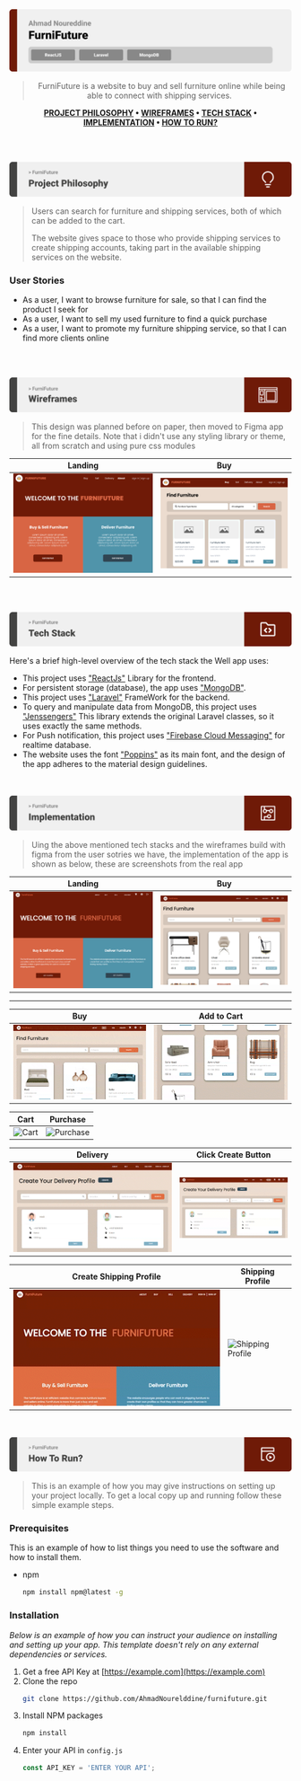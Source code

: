 <img src="./readme/title1.svg"/>

<div align="center">

>FurniFuture is a website to buy and sell furniture online while being able to connect with shipping services.  

**[PROJECT PHILOSOPHY](https://github.com/julescript/well_app#-project-philosophy) • [WIREFRAMES](https://github.com/julescript/well_app#-wireframes) • [TECH STACK](https://github.com/julescript/well_app#-tech-stack) • [IMPLEMENTATION](https://github.com/julescript/well_app#-impplementation) • [HOW TO RUN?](https://github.com/julescript/well_app#-how-to-run)**

</div>

<br><br>


<img src="./readme/title2.svg"/>

>Users can search for furniture and shipping services, both of which can be added to the cart.
>
>The website gives space to those who provide shipping services to create shipping accounts, taking part in the available shipping services on the website.

### User Stories
- As a user, I want to browse furniture for sale, so that I can find the product I seek for
- As a user, I want to sell my used furniture to find a quick purchase
- As a user, I want to promote my furniture shipping service, so that I can find more clients online

<br><br>

<img src="./readme/title3.svg"/>

> This design was planned before on paper, then moved to Figma app for the fine details.
Note that i didn't use any styling library or theme, all from scratch and using pure css modules

| Landing  | Buy  |
| -----------------| -----|
| ![Landing](./readme/pages-figma/figma-about-page.png)| ![Buy](./readme/pages-figma/buy-page-figma.png) |


<br><br>

<img src="./readme/title4.svg"/>

Here's a brief high-level overview of the tech stack the Well app uses:

- This project uses ["ReactJs"](https://reactjs.org/) Library for the frontend.
- For persistent storage (database), the app uses ["MongoDB"](https://www.mongodb.com/).
- This project uses ["Laravel"](https://laravel.com/) FrameWork for the backend.
- To query and manipulate data from MongoDB, this project uses ["Jenssengers"](https://jenssegers.com/) This library extends the original Laravel classes, so it uses exactly the same methods.
- For Push notification, this project uses ["Firebase Cloud Messaging"](http://firebase.google.com/) for realtime database.                
- The website uses the font ["Poppins"](https://fonts.google.com/specimen/Poppins) as its main font, and the design of the app adheres to the material design guidelines.



<br><br>
<img src="./readme/title5.svg"/>

> Uing the above mentioned tech stacks and the wireframes build with figma from the user sotries we have, the implementation of the app is shown as below, these are screenshots from the real app


| Landing  | Buy  |
| -----------------| -----|
| ![Landing](./readme/pages/About-page.png) | ![Buy](./readme/pages/buy-page.png) |



<hr/>


| Buy  | Add to Cart  |
| -----------------| -----|
| ![Buy](./readme/pages-gif/buy-page-gif.gif)| ![Add to Cart](./readme/pages-gif/open-furniture-modal.gif) |

| Cart  | Purchase |
| -----------------| -----|
| ![Cart](./readme/pages-gif/navigate-cart-gif.gif) | ![Purchase](./readme/pages-gif/navigate-cart-gif.gif) |

| Delivery  | Click Create Button  |
| -----------------| -----|
| ![Delivery](./readme/pages-gif/click-create-delivery-profile.gif) | ![Click Create Button](./readme/pages-gif/delivery-page-gif.gif) |

| Create Shipping Profile |  Shipping Profile  |
| -----------------| -----|
| ![Create Shipping Profile](./readme/pages-gif/create-shipping-profile-gif.gif) | ![Shipping Profile](./readme/pages-gif/shipping-profile-gif.gif) |



<!-- <div align="center">

  <p>Search Furniture in Buy Page and Purchase in Cart Page</p>
  <img src="./readme/pages-gif/buy-page-gif.gif" width="33%"/>
  <img src="./readme/pages-gif/open-furniture-modal.gif" width="33%"/>
  <img src="./readme/pages-gif/purchase-gif.gif" width="33%"/>
 
  <p>Delivery Page</p>
  <img src="./readme/pages-gif/delivery-page-gif.gif" width="45%"/>
  <img src="./readme/pages-gif/click-create-delivery-profile.gif"  width="45%"/>
  
  <p>Cart Page</p>
  <img src="./readme/pages-gif/cart-gif-gif.gif"  width="45%"/>
  <img src="./readme/pages-gif/navigate-cart-gif.gif"  width="45%"/>
   
  <p>Shipping Profile</p>
  <img src="./readme/pages-gif/create-shipping-profile-gif.gif"  width="45%"/>
  <img src="./readme/pages-gif/shipping-profile-gif.gif"  width="45%"/>

</div> -->

<br><br>
<img src="./readme/title6.svg"/>

> This is an example of how you may give instructions on setting up your project locally.
To get a local copy up and running follow these simple example steps.

### Prerequisites

This is an example of how to list things you need to use the software and how to install them.
* npm
  ```sh
  npm install npm@latest -g
  ```

### Installation

_Below is an example of how you can instruct your audience on installing and setting up your app. This template doesn't rely on any external dependencies or services._

1. Get a free API Key at [https://example.com](https://example.com)
2. Clone the repo
   ```sh
   git clone https://github.com/AhmadNourelddine/furnifuture.git
   ```
3. Install NPM packages
   ```sh
   npm install
   ```
4. Enter your API in `config.js`
   ```js
   const API_KEY = 'ENTER YOUR API';
   ```


